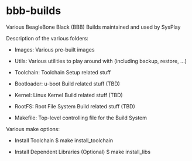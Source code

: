 # bbb-builds
Various BeagleBone Black (BBB) Builds maintained and used by SysPlay

Description of the various folders:

+ Images: Various pre-built images
+ Utils: Various utilities to play around with (including backup, restore, ...)
+ Toolchain: Toolchain Setup related stuff
+ Bootloader: u-boot Build related stuff (TBD)
+ Kernel: Linux Kernel Build related stuff (TBD)
+ RootFS: Root File System Build related stuff (TBD)

+ Makefile: Top-level controlling file for the Build System

Various make options:

+ Install Toolchain
$ make install_toolchain

+ Install Dependent Libraries (Optional)
$ make install_libs
